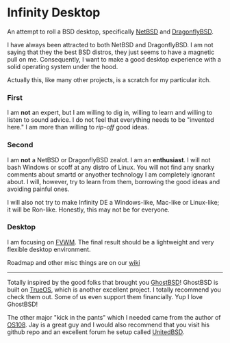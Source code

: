 
# Infinity Desktop
An attempt to roll a BSD desktop, specifically [NetBSD](http://netbsd.org/) and [DragonflyBSD](https://www.dragonflybsd.org/).

I have always been attracted to  both NetBSD  and DragonflyBSD. I am not saying that they the best BSD distros, they just seems to have a magnetic pull on me. Consequently, I want to make a good desktop experience with a solid operating system under the hood.

Actually this, like many other projects, is a scratch for my particular itch.

### First
I am **not** an expert, but I am willing to dig in, willing to learn and willing to listen to sound advice. I do not feel that everything needs to be "invented here." I am more than willing to _rip-off_ good ideas.

### Second
I am **not** a NetBSD or DragonflyBSD zealot. I am an **enthusiast**. I will not bash Windows or scoff at any distro of Linux. You will not find any snarky comments about smartd or anyother technology I am completely ignorant about. 
I will, however, try to learn from them, borrowing the good ideas and avoiding painful ones.

I will also not try to make Infinity DE a Windows-like, Mac-like or Linux-like; it will be Ron-like. Honestly, this may not be for everyone.

### Desktop
I am focusing on [FVWM](https://www.fvwm.org/). The final result should be a lightweight and very flexible desktop environment. 

Roadmap and other misc things are on our [wiki](https://github.com/rgeorgia/OS108/wiki)

---

Totally inspired by the good folks that brought you [GhostBSD](https://github.com/ghostbsd)! GhostBSD is built on [TrueOS](https://www.trueos.org/), which is another excellent project. I totally recommend you check them out. Some of us even support them financially. Yup I love GhostBSD!

The other major "kick in the pants" which I needed came from the author of [OS108](https://github.com/OS108/os108.github.io).
Jay is a great guy and I would also recommend that you visit his github repo and an excellent
forum he setup called [UnitedBSD](https://unitedbsd.com/).
